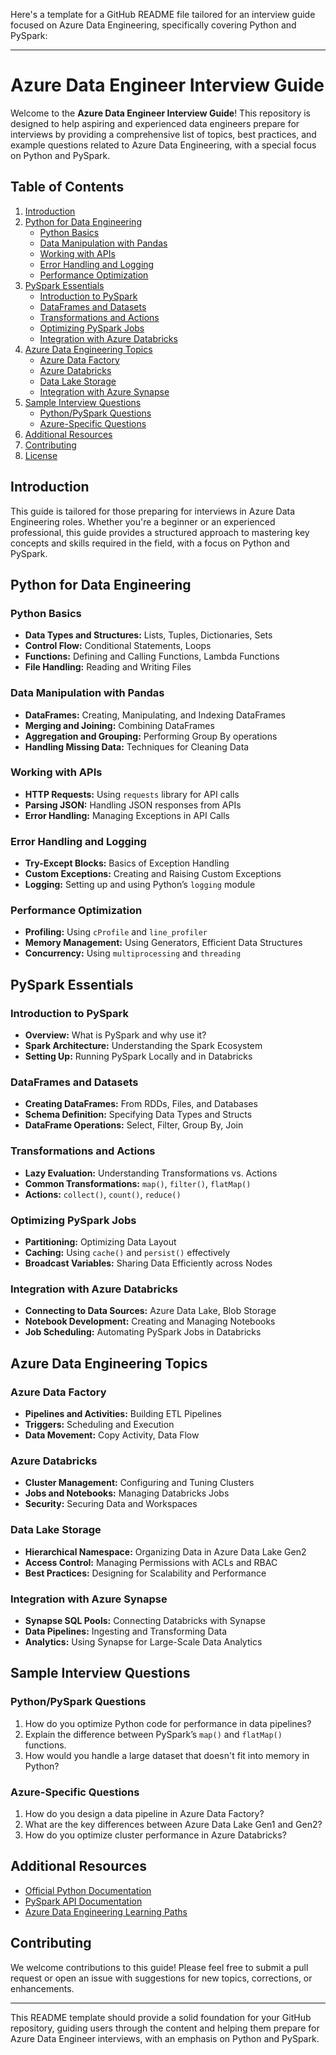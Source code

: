 Here's a template for a GitHub README file tailored for an interview guide focused on Azure Data Engineering, specifically covering Python and PySpark:

---

# Azure Data Engineer Interview Guide

Welcome to the **Azure Data Engineer Interview Guide**! This repository is designed to help aspiring and experienced data engineers prepare for interviews by providing a comprehensive list of topics, best practices, and example questions related to Azure Data Engineering, with a special focus on Python and PySpark.

## Table of Contents

1. [Introduction](#introduction)
2. [Python for Data Engineering](#python-for-data-engineering)
   - [Python Basics](#python-basics)
   - [Data Manipulation with Pandas](#data-manipulation-with-pandas)
   - [Working with APIs](#working-with-apis)
   - [Error Handling and Logging](#error-handling-and-logging)
   - [Performance Optimization](#performance-optimization)
3. [PySpark Essentials](#pyspark-essentials)
   - [Introduction to PySpark](#introduction-to-pyspark)
   - [DataFrames and Datasets](#dataframes-and-datasets)
   - [Transformations and Actions](#transformations-and-actions)
   - [Optimizing PySpark Jobs](#optimizing-pyspark-jobs)
   - [Integration with Azure Databricks](#integration-with-azure-databricks)
4. [Azure Data Engineering Topics](#azure-data-engineering-topics)
   - [Azure Data Factory](#azure-data-factory)
   - [Azure Databricks](#azure-databricks)
   - [Data Lake Storage](#data-lake-storage)
   - [Integration with Azure Synapse](#integration-with-azure-synapse)
5. [Sample Interview Questions](#sample-interview-questions)
   - [Python/PySpark Questions](#pythonpyspark-questions)
   - [Azure-Specific Questions](#azure-specific-questions)
6. [Additional Resources](#additional-resources)
7. [Contributing](#contributing)
8. [License](#license)

## Introduction

This guide is tailored for those preparing for interviews in Azure Data Engineering roles. Whether you're a beginner or an experienced professional, this guide provides a structured approach to mastering key concepts and skills required in the field, with a focus on Python and PySpark.

## Python for Data Engineering

### Python Basics

- **Data Types and Structures:** Lists, Tuples, Dictionaries, Sets
- **Control Flow:** Conditional Statements, Loops
- **Functions:** Defining and Calling Functions, Lambda Functions
- **File Handling:** Reading and Writing Files

### Data Manipulation with Pandas

- **DataFrames:** Creating, Manipulating, and Indexing DataFrames
- **Merging and Joining:** Combining DataFrames
- **Aggregation and Grouping:** Performing Group By operations
- **Handling Missing Data:** Techniques for Cleaning Data

### Working with APIs

- **HTTP Requests:** Using `requests` library for API calls
- **Parsing JSON:** Handling JSON responses from APIs
- **Error Handling:** Managing Exceptions in API Calls

### Error Handling and Logging

- **Try-Except Blocks:** Basics of Exception Handling
- **Custom Exceptions:** Creating and Raising Custom Exceptions
- **Logging:** Setting up and using Python’s `logging` module

### Performance Optimization

- **Profiling:** Using `cProfile` and `line_profiler`
- **Memory Management:** Using Generators, Efficient Data Structures
- **Concurrency:** Using `multiprocessing` and `threading`

## PySpark Essentials

### Introduction to PySpark

- **Overview:** What is PySpark and why use it?
- **Spark Architecture:** Understanding the Spark Ecosystem
- **Setting Up:** Running PySpark Locally and in Databricks

### DataFrames and Datasets

- **Creating DataFrames:** From RDDs, Files, and Databases
- **Schema Definition:** Specifying Data Types and Structs
- **DataFrame Operations:** Select, Filter, Group By, Join

### Transformations and Actions

- **Lazy Evaluation:** Understanding Transformations vs. Actions
- **Common Transformations:** `map()`, `filter()`, `flatMap()`
- **Actions:** `collect()`, `count()`, `reduce()`

### Optimizing PySpark Jobs

- **Partitioning:** Optimizing Data Layout
- **Caching:** Using `cache()` and `persist()` effectively
- **Broadcast Variables:** Sharing Data Efficiently across Nodes

### Integration with Azure Databricks

- **Connecting to Data Sources:** Azure Data Lake, Blob Storage
- **Notebook Development:** Creating and Managing Notebooks
- **Job Scheduling:** Automating PySpark Jobs in Databricks

## Azure Data Engineering Topics

### Azure Data Factory

- **Pipelines and Activities:** Building ETL Pipelines
- **Triggers:** Scheduling and Execution
- **Data Movement:** Copy Activity, Data Flow

### Azure Databricks

- **Cluster Management:** Configuring and Tuning Clusters
- **Jobs and Notebooks:** Managing Databricks Jobs
- **Security:** Securing Data and Workspaces

### Data Lake Storage

- **Hierarchical Namespace:** Organizing Data in Azure Data Lake Gen2
- **Access Control:** Managing Permissions with ACLs and RBAC
- **Best Practices:** Designing for Scalability and Performance

### Integration with Azure Synapse

- **Synapse SQL Pools:** Connecting Databricks with Synapse
- **Data Pipelines:** Ingesting and Transforming Data
- **Analytics:** Using Synapse for Large-Scale Data Analytics

## Sample Interview Questions

### Python/PySpark Questions

1. How do you optimize Python code for performance in data pipelines?
2. Explain the difference between PySpark’s `map()` and `flatMap()` functions.
3. How would you handle a large dataset that doesn't fit into memory in Python?

### Azure-Specific Questions

1. How do you design a data pipeline in Azure Data Factory?
2. What are the key differences between Azure Data Lake Gen1 and Gen2?
3. How do you optimize cluster performance in Azure Databricks?

## Additional Resources

- [Official Python Documentation](https://docs.python.org/)
- [PySpark API Documentation](https://spark.apache.org/docs/latest/api/python/)
- [Azure Data Engineering Learning Paths](https://docs.microsoft.com/en-us/learn/paths/data-engineer/)

## Contributing

We welcome contributions to this guide! Please feel free to submit a pull request or open an issue with suggestions for new topics, corrections, or enhancements.


---

This README template should provide a solid foundation for your GitHub repository, guiding users through the content and helping them prepare for Azure Data Engineer interviews, with an emphasis on Python and PySpark.